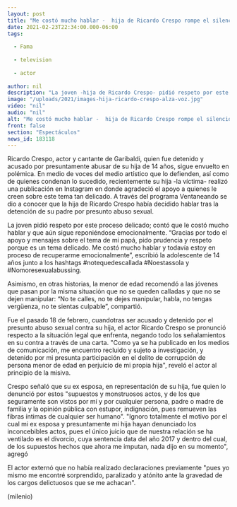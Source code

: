 ```yaml
---
layout: post
title: "Me costó mucho hablar -  hija de Ricardo Crespo rompe el silencio tras presunto abuso sexual"
date: 2021-02-23T22:34:00.000-06:00
tags:
  
  - Fama
  
  - television
  
  - actor
  
author: nil
description: "La joven -hija de Ricardo Crespo- pidió respeto por este proceso delicado; contó que le costó mucho hablar y que aún sigue reponiéndose emocionalmente. "
image: "/uploads/2021/images-hija-ricardo-crespo-alza-voz.jpg"
video: "nil"
audio: "nil"
alt: "Me costó mucho hablar -  hija de Ricardo Crespo rompe el silencio tras presunto abuso sexual"
front: false
section: "Espectáculos"
news_id: 183118
---
```


Ricardo Crespo, actor y cantante de Garibaldi, quien fue detenido y acusado por presuntamente abusar de su hija de 14 años, sigue envuelto en polémica. En medio de voces del medio artístico que lo defienden, así como de quienes condenan lo sucedido, recientemente su hija -la víctima- realizó una publicación en Instagram en donde agradeció el apoyo a quienes le creen sobre este tema tan delicado. A través del programa Ventaneando se dio a conocer que la hija de Ricardo Crespo había decidido hablar tras la detención de su padre por presunto abuso sexual. 

La joven pidió respeto por este proceso delicado; contó que le costó mucho hablar y que aún sigue reponiéndose emocionalmente. “Gracias por todo el apoyo y mensajes sobre el tema de mi papá, pido prudencia y respeto porque es un tema delicado. Me costó mucho hablar y todavía estoy en proceso de recuperarme emocionalmente”, escribió la adolescente de 14 años junto a los hashtags #notequedescallada #Noestassola y #Nomoresexualabussing. 

Asimismo, en otras historias, la menor de edad recomendó a las jóvenes que pasan por la misma situación que no se queden calladas y que no se dejen manipular: “No te calles, no te dejes manipular, habla, no tengas vergüenza, no te sientas culpable”, compartió. 

Fue el pasado 18 de febrero, cuandotras ser acusado y detenido por el presunto abuso sexual contra su hija, el actor Ricardo Crespo se pronunció respecto a la situación legal que enfrenta, negando todo los señalamientos en su contra a través de una carta. "Como ya se ha publicado en los medios de comunicación, me encuentro recluido y sujeto a investigación, y detenido por mi presunta participación en el delito de corrupción de persona menor de edad en perjuicio de mi propia hija", reveló el actor al principio de la misiva. 


Crespo señaló que su ex esposa, en representación de su hija, fue quien lo denunció por estos "supuestos y monstruosos actos, y de los que seguramente son vistos por mí y por cualquier persona, padre o madre de familia y la opinión pública con estupor, indignación, pues remueven las fibras íntimas de cualquier ser humano". "Ignoro totalmente el motivo por el cual mi ex esposa y presuntamente mi hija hayan denunciado los inconcebibles actos, pues el único juicio que de nuestra relación se ha ventilado es el divorcio, cuya sentencia data del año 2017 y dentro del cual, de los supuestos hechos que ahora me imputan, nada dijo en su momento", agregó 

El actor externó que no había realizado declaraciones previamente "pues yo mismo me encontré sorprendido, paralizado y atónito ante la gravedad de los cargos delictuosos que se me achacan".  

(milenio)